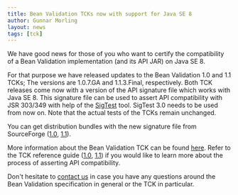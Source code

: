 ```yaml
---
title: Bean Validation TCKs now with support for Java SE 8
author: Gunnar Morling
layout: news
tags: [tck]
---
```


We have good news for those of you who want to certify the compatibility of a Bean Validation implementation (and its API JAR) on Java SE 8.

For that purpose we have released updates to the Bean Validation 1.0 and 1.1 TCKs;
The versions are 1.0.7.GA and 1.1.3.Final, respectively.
Both TCK releases come now with a version of the API signature file which works with Java SE 8.
This signature file can be used to assert API compatibility with JSR 303/349 with help of the [SigTest](https://wiki.openjdk.java.net/display/CodeTools/SigTest) tool.
SigTest 3.0 needs to be used from now on.
Note that the actual tests of the TCKs remain unchanged.

You can get distribution bundles with the new signature file from SourceForge ([1.0](http://sourceforge.net/projects/hibernate/files/beanvalidation-tck/1.0.7.GA/), [1.1](http://sourceforge.net/projects/hibernate/files/beanvalidation-tck/1.1.3.Final/)).

More information about the Bean Validation TCK can be found [here](http://beanvalidation.org/1.1/tck/).
Refer to the TCK reference guide ([1.0](https://docs.jboss.org/hibernate/beanvalidation/tck/1.0/reference/html_single/#sigtest), [1.1](https://docs.jboss.org/hibernate/beanvalidation/tck/1.1/reference/html_single/#sigtest))
if you would like to learn more about the process of asserting API compatibility.

Don't hesitate to [contact us](https://lists.jboss.org/mailman/listinfo/beanvalidation-dev) in case you have any questions around the Bean Validation specification in general or the TCK in particular.
